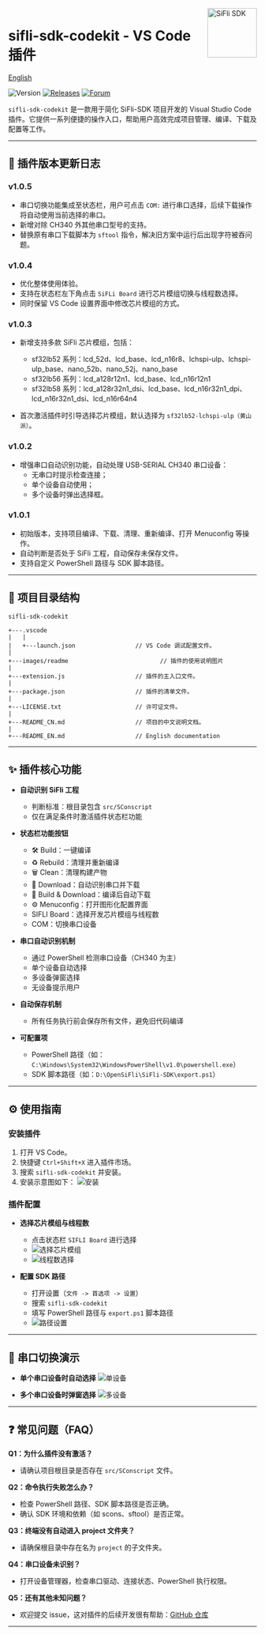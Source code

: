 <a href="https://marketplace.visualstudio.com/items?itemName=SiFli.sifli-sdk-codekit">
  <img src="images/readme\SiFli.png" alt="SiFli SDK" title="SiFli" align="right" height="100" />
</a>

# sifli-sdk-codekit - VS Code 插件

[English](./README_EN.md)

![Version](https://img.shields.io/github/package-json/v/OpenSiFli/SiFli-SDK-CodeKit)
[![Releases](https://img.shields.io/badge/Github-main-blue)](https://github.com/OpenSiFli/SiFli-SDK-CodeKit)
[![Forum](https://img.shields.io/badge/Forum-sifli.com-blue)](https://www.sifli.com//viewforum.php?f=40)

`sifli-sdk-codekit` 是一款用于简化 SiFli-SDK 项目开发的 Visual Studio Code 插件。它提供一系列便捷的操作入口，帮助用户高效完成项目管理、编译、下载及配置等工作。

---

## 🚀 插件版本更新日志

### v1.0.5
- 串口切换功能集成至状态栏，用户可点击 `COM:` 进行串口选择，后续下载操作将自动使用当前选择的串口。
- 新增对除 CH340 外其他串口型号的支持。
- 替换原有串口下载脚本为 `sftool` 指令，解决旧方案中运行后出现字符被吞问题。

### v1.0.4
- 优化整体使用体验。
- 支持在状态栏左下角点击 `SiFLi Board` 进行芯片模组切换与线程数选择。
- 同时保留 VS Code 设置界面中修改芯片模组的方式。

### v1.0.3
- 新增支持多款 SiFli 芯片模组，包括：

  - sf32lb52 系列：lcd_52d、lcd_base、lcd_n16r8、lchspi-ulp、lchspi-ulp_base、nano_52b、nano_52j、nano_base
  - sf32lb56 系列：lcd_a128r12n1、lcd_base、lcd_n16r12n1
  - sf32lb58 系列：lcd_a128r32n1_dsi、lcd_base、lcd_n16r32n1_dpi、lcd_n16r32n1_dsi、lcd_n16r64n4

- 首次激活插件时引导选择芯片模组，默认选择为 `sf32lb52-lchspi-ulp（黄山派）`。

### v1.0.2
- 增强串口自动识别功能，自动处理 USB-SERIAL CH340 串口设备：
  - 无串口时提示检查连接；
  - 单个设备自动使用；
  - 多个设备时弹出选择框。

### v1.0.1
- 初始版本，支持项目编译、下载、清理、重新编译、打开 Menuconfig 等操作。
- 自动判断是否处于 SiFli 工程，自动保存未保存文件。
- 支持自定义 PowerShell 路径与 SDK 脚本路径。

---

## 📂 项目目录结构

    sifli-sdk-codekit

    +---.vscode
    |   |
    |   +---launch.json                 // VS Code 调试配置文件。
    |
    +---images/readme                          // 插件的使用说明图片
    |
    +---extension.js                    // 插件的主入口文件。
    |
    +---package.json                    // 插件的清单文件。
    |
    +---LICENSE.txt                     // 许可证文件。
    |
    +---README_CN.md                    // 项目的中文说明文档。
    |
    +---README_EN.md                    // English documentation


---

## ✨ 插件核心功能

- **自动识别 SiFli 工程**
  - 判断标准：根目录包含 `src/SConscript`
  - 仅在满足条件时激活插件状态栏功能

- **状态栏功能按钮**
  - 🛠️ Build：一键编译
  - ♻️ Rebuild：清理并重新编译
  - 🗑️ Clean：清理构建产物
  - 💾 Download：自动识别串口并下载
  - 🚀 Build & Download：编译后自动下载
  - ⚙️ Menuconfig：打开图形化配置界面
  - SIFLI Board：选择开发芯片模组与线程数
  - COM：切换串口设备

- **串口自动识别机制**
  - 通过 PowerShell 检测串口设备（CH340 为主）
  - 单个设备自动选择
  - 多设备弹窗选择
  - 无设备提示用户

- **自动保存机制**
  - 所有任务执行前会保存所有文件，避免旧代码编译

- **可配置项**
  - PowerShell 路径（如：`C:\Windows\System32\WindowsPowerShell\v1.0\powershell.exe`）
  - SDK 脚本路径（如：`D:\OpenSiFli\SiFli-SDK\export.ps1`）

---

## ⚙️ 使用指南

### 安装插件

1. 打开 VS Code。
2. 快捷键 `Ctrl+Shift+X` 进入插件市场。
3. 搜索 `sifli-sdk-codekit` 并安装。
4. 安装示意图如下：
   ![安装](images/readme/readme/sifli-sdk-codekit_install.png)

### 插件配置

- **选择芯片模组与线程数**
  - 点击状态栏 `SIFLI Board` 进行选择
  - ![选择芯片模组](images/readme/select_the_current_module.png)
  - ![线程数选择](images/readme/Select_the_number_of_threads.png)

- **配置 SDK 路径**
  - 打开设置（`文件 -> 首选项 -> 设置`）
  - 搜索 `sifli-sdk-codekit`
  - 填写 PowerShell 路径与 `export.ps1` 脚本路径
  - ![路径设置](images/readme/change_module_and_path_setting.png)

---

## 🔄 串口切换演示

- **单个串口设备时自动选择**
  ![单设备](images/readme/one_serial_device.png)

- **多个串口设备时弹窗选择**
  ![多设备](images/readme/multiple_serial_devices.png)

---

## ❓ 常见问题（FAQ）

**Q1：为什么插件没有激活？**
- 请确认项目根目录是否存在 `src/SConscript` 文件。

**Q2：命令执行失败怎么办？**
- 检查 PowerShell 路径、SDK 脚本路径是否正确。
- 确认 SDK 环境和依赖（如 scons、sftool）是否正常。

**Q3：终端没有自动进入 project 文件夹？**
- 请确保根目录中存在名为 `project` 的子文件夹。

**Q4：串口设备未识别？**
- 打开设备管理器，检查串口驱动、连接状态、PowerShell 执行权限。

**Q5：还有其他未知问题？**
- 欢迎提交 issue，这对插件的后续开发很有帮助：[GitHub 仓库](https://github.com/OpenSiFli/SiFli-SDK-CodeKit)


---

